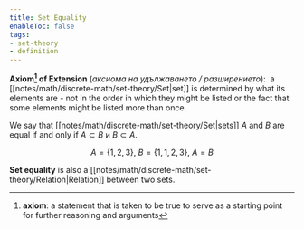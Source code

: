 ```yaml
---
title: Set Equality
enableToc: false
tags: 
- set-theory
- definition
---
```


**Axiom[^1] of Extension** (*аксиома на удължаването / разширението*):  a [[notes/math/discrete-math/set-theory/Set|set]] is determined by what its elements are - not in the order in which they might be listed or the fact that some elements might be listed more than once.

We say that [[notes/math/discrete-math/set-theory/Set|sets]] $A$ and $B$ are equal if and only if $A \subset B$ и $B \subset A$.

$$
A= \{1,2,3\} \text{, } B = \{1, 1, 2,3\} \text{, } A = B
$$

**Set equality** is also a [[notes/math/discrete-math/set-theory/Relation|Relation]] between two sets.

[^1]: **axiom**: a statement that is taken to be true to serve as a starting point for further reasoning and arguments
